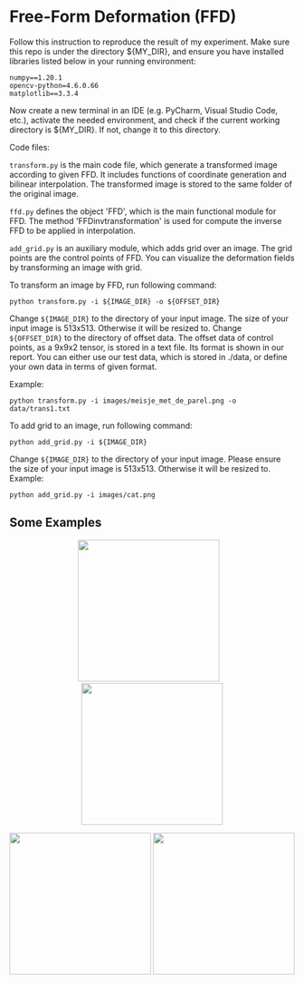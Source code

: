 # Free-Form Deformation (FFD)
Follow this instruction to reproduce the result of my experiment.
Make sure this repo is under the directory ${MY_DIR}, 
and ensure you have installed libraries listed below in your running environment:

```
numpy==1.20.1
opencv-python=4.6.0.66
matplotlib==3.3.4
```

Now create a new terminal in an IDE (e.g. PyCharm, Visual Studio Code, etc.), activate the needed environment, and check if the current working directory is ${MY_DIR}. If not, change it to this directory.


Code files:

```transform.py``` is the main code file, which generate a transformed image according to given FFD. It includes functions of
coordinate generation and bilinear interpolation. The transformed image is stored to the same folder of
the original image.

```ffd.py``` defines the object 'FFD', which is the main functional module for FFD. The method 'FFDinvtransformation'
is used for compute the inverse FFD to be applied in interpolation.

``` add_grid.py ``` is an auxiliary module, which adds grid over an image. The grid points are the control points of FFD. 
You can visualize the deformation fields by transforming an image with grid.


To transform an image by FFD, run following command:

```
python transform.py -i ${IMAGE_DIR} -o ${OFFSET_DIR}
```

Change ```${IMAGE_DIR}``` to the directory of your input image.  The size of your input image is 513x513. Otherwise it will be resized to.
Change ```${OFFSET_DIR}``` to the directory of offset data.
The offset data of control points, as a 9x9x2 tensor, is stored in a text file. Its format is shown
in our report. You can either use our test data, which is stored in ./data, or define your own data
in terms of given format.

Example:

```
python transform.py -i images/meisje_met_de_parel.png -o data/trans1.txt
```

To add grid to an image, run following command:

```
python add_grid.py -i ${IMAGE_DIR}
```

Change ```${IMAGE_DIR}``` to the directory of your input image.
Please ensure the size of your input image is 513x513. Otherwise it will be resized to.
Example:

```
python add_grid.py -i images/cat.png
```

## Some Examples

<p align="center">
  <img src='images/cat_grid.png' width='250'/> &nbsp;&nbsp;
  <img src='images/cat_grid_ffd_trans1.png' width='250'/>
</p>
<p align="center">
  <img src='images/cat_grid_ffd_trans2.png' width='250'/>
  <img src='images/cat_grid_ffd_trans3.png' width='250'/>
</p>

